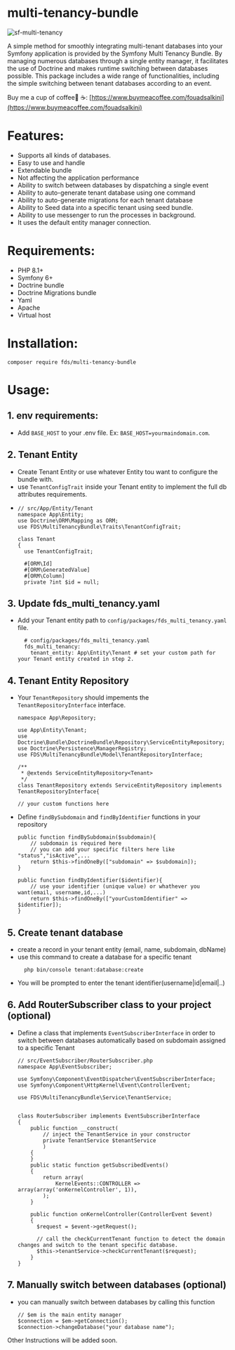 # multi-tenancy-bundle

![sf-multi-tenancy](https://github.com/fouadSalkini/multi-tenancy-bundle/assets/51783676/43351c3d-b947-483f-8c79-b863369ab83d)


A simple method for smoothly integrating multi-tenant databases into your Symfony application is provided by the Symfony Multi Tenancy Bundle. By managing numerous databases through a single entity manager, it facilitates the use of Doctrine and makes runtime switching between databases possible.
This package includes a wide range of functionalities, including the simple switching between tenant databases according to an event.

Buy me a cup of coffee🙂 ☕️: [https://www.buymeacoffee.com/fouadsalkini](https://www.buymeacoffee.com/fouadsalkini)

# Features:
- Supports all kinds of databases.
- Easy to use and handle
- Extendable bundle
- Not affecting the application performance
- Ability to switch between databases by dispatching a single event
- Ability to auto-generate tenant database using one command
- Ability to auto-generate migrations for each tenant database
- Ability to Seed data into a specific tenant using seed bundle.
- Ability to use messenger to run the processes in background.
- It uses the default entity manager connection.

# Requirements:
- PHP 8.1+
- Symfony 6+
- Doctrine bundle
- Doctrine Migrations bundle
- Yaml
- Apache
- Virtual host


# Installation:
```
composer require fds/multi-tenancy-bundle
```

# Usage:
## 1. env requirements:
- Add ``` BASE_HOST ``` to your .env file. Ex: ``` BASE_HOST=yourmaindomain.com ```.

## 2. Tenant Entity
- Create Tenant Entity or use whatever Entity tou want to configure the bundle with.
- use ``` TenantConfigTrait ``` inside your Tenant entity to implement the full db attributes requirements.
- 
  ```
  // src/App/Entity/Tenant
  namespace App\Entity;
  use Doctrine\ORM\Mapping as ORM;
  use FDS\MultiTenancyBundle\Traits\TenantConfigTrait;

  class Tenant
  {
    use TenantConfigTrait;

    #[ORM\Id]
    #[ORM\GeneratedValue]
    #[ORM\Column]
    private ?int $id = null;
  ```

## 3. Update fds_multi_tenancy.yaml
  - Add your Tenant entity path to ``` config/packages/fds_multi_tenancy.yaml ``` file.
    ```
      # config/packages/fds_multi_tenancy.yaml
      fds_multi_tenancy:
        tenant_entity: App\Entity\Tenant # set your custom path for your Tenant entity created in step 2.
    ```

## 4. Tenant Entity Repository
  - Your ``` TenantRepository ``` should impements the ``` TenantRepositoryInterface ``` interface.
    ```
    namespace App\Repository;

    use App\Entity\Tenant;
    use Doctrine\Bundle\DoctrineBundle\Repository\ServiceEntityRepository;
    use Doctrine\Persistence\ManagerRegistry;
    use FDS\MultiTenancyBundle\Model\TenantRepositoryInterface;

    /**
     * @extends ServiceEntityRepository<Tenant>
     */
    class TenantRepository extends ServiceEntityRepository implements TenantRepositoryInterface{

    // your custom functions here
    ```
  - Define ``` findBySubdomain ``` and ``` findByIdentifier ``` functions in your repository
    ```
    public function findBySubdomain($subdomain){
        // subdomain is required here
        // you can add your specific filters here like "status","isActive",...
        return $this->findOneBy(["subdomain" => $subdomain]);
    }

    public function findByIdentifier($identifier){
        // use your identifier (unique value) or whathever you want(email, username,id,...)
        return $this->findOneBy(["yourCustomIdentifier" => $identifier]);
    }
    ```

## 5. Create tenant database
- create a record in your tenant entity (email, name, subdomain, dbName)
- use this command to create a database for a specific tenant
  ```
    php bin/console tenant:database:create
  ```
- You will be prompted to enter the tenant identifier(username|id|email|..) 

## 6. Add RouterSubscriber class to your project (optional)
  - Define a class that implements ``` EventSubscriberInterface ``` in order to switch between databases automatically based on subdomain assigned to a specific Tenant
    ```
    // src/EventSubscriber/RouterSubscriber.php
    namespace App\EventSubscriber;
    
    use Symfony\Component\EventDispatcher\EventSubscriberInterface;
    use Symfony\Component\HttpKernel\Event\ControllerEvent;

    use FDS\MultiTenancyBundle\Service\TenantService;

    
    class RouterSubscriber implements EventSubscriberInterface
    {
        public function __construct(
            // inject the TenantService in your constructor
            private TenantService $tenantService
            )
        {
        }
        public static function getSubscribedEvents()
        {
            return array(
                KernelEvents::CONTROLLER => array(array('onKernelController', 1)),
            );
        }

        public function onKernelController(ControllerEvent $event)
        {
          $request = $event->getRequest();
    
          // call the checkCurrentTenant function to detect the domain changes and switch to the tenant specific database.
          $this->tenantService->checkCurrentTenant($request);
        }
    }
    ```

## 7. Manually switch between databases (optional)
  - you can manually switch between databases by calling this function
    ```
    // $em is the main entity manager
    $connection = $em->getConnection();
    $connection->changeDatabase("your database name");
    ```

  
Other Instructions will be added soon.
